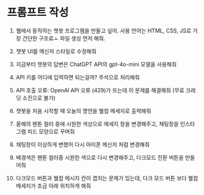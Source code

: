 # 프롬프트 작성
1.  웹에서 동작하는 챗봇 프로그램을 만들고 싶어. 사용 언어는 HTML, CSS, JS로 가장 간단한 구조료ㅗ 파일 생성 먼저 해줘.

2.  챗봇 UI를 메신저 스타일로 수정해줘

3. 지금부터 챗봇의 답변은 ChatGPT API의 gpt-4o-mini 모델을 사용해줘

4. API 키를 어디에 입력하면 되는걸까?  주석으로 처리해줘

5. API 호출 오류: OpenAI API 오류 (429)가 뜨는데 이 문제를 해결해줘 (무료 크레딧 소진으로 불가)

6. 챗봇을 처음 시작할 때 오늘의 명언을 웰컴 메세지로 출력해줘

7. 올해의 팬톤 컬러 중에 시원한 색상으로 메세지 창을 변경해주고, 채팅창을 인스타그램 피드 모양으로 꾸며줘

8. 채팅창이 이상하게 변했어 다시 아이폰 메신저 처럼 변경해줘

9. 배경색은 팬톤 컬러중 시원한 색으로 다시 변경해주고, 다크모드 전환 버튼을 만들어줘

10. 다크모드 버튼과 웰컴 메시지 칸이 겹치는 문제가 있는데, 다크 모드 버튼 보다 웰컴메세지가 조금 아래 위치하게 해줘